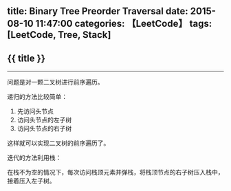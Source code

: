 title: Binary Tree Preorder Traversal
date: 2015-08-10 11:47:00
categories: 【LeetCode】
tags: [LeetCode, Tree, Stack]
---
## {{ title }} ##

---

问题是对一颗二叉树进行前序遍历。

递归的方法比较简单：

1. 先访问头节点
2. 访问头节点的左子树
3. 访问头节点的右子树

这样就可以实现二叉树的前序遍历了。

迭代的方法利用栈：

在栈不为空的情况下，每次访问栈顶元素并弹栈，将栈顶节点的右子树压入栈中，接着压入左子树。